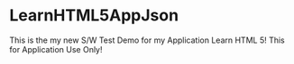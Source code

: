# LearnHTML5AppJson
This is the my new S/W Test Demo for my Application Learn HTML 5! This for Application Use Only!

